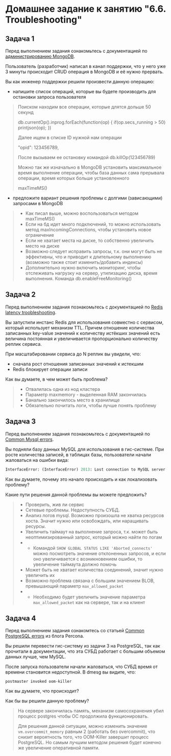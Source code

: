 # Домашнее задание к занятию "6.6. Troubleshooting"

## Задача 1

Перед выполнением задания ознакомьтесь с документацией по [администрированию MongoDB](https://docs.mongodb.com/manual/administration/).

Пользователь (разработчик) написал в канал поддержки, что у него уже 3 минуты происходит CRUD операция в MongoDB и её 
нужно прервать. 

Вы как инженер поддержки решили произвести данную операцию:
- напишите список операций, которые вы будете производить для остановки запроса пользователя
> Поиском находим все операции, которые длятся дольше 50 секунд
> 
> db.currentOp().inprog.forEach(function(op) { if(op.secs_running > 50) printjson(op); })
>
> Далее ищем в списке ID нужной нам операции
> 
> "opid": 123456789,
> 
> После вызываем ее остановку командой db.killOp(123456789)
>
> Можно так же изначально в MongoDB установить максимальное время выполнение операции, чтобы база данных сама прерывала операции, время которых больше установленного
> 
> maxTimeMS()

- предложите вариант решения проблемы с долгими (зависающими) запросами в MongoDB
> - Как писал выше, можно воспользоваться методом maxTimeMS()
> - Если на бд идет много подключений, то можно использовать метод maxIncomingConnections, чтобы установить новое ограничение
> - Если не хватает места на диске, то собственно увеличить место на диске
> - Возможно следует исправить запросы, т.к. они могут быть не эффективны, что и приводит к длительному выполнению (возможно также стоит изменить/добавить индексы)
> - Дополнительно нужно включить мониторинг, чтобы отслеживать нагрузку на сервер, утилизацию диска, время выполнения. Команда db.enableFreeMonitoring()

## Задача 2

Перед выполнением задания познакомьтесь с документацией по [Redis latency troobleshooting](https://redis.io/topics/latency).

Вы запустили инстанс Redis для использования совместно с сервисом, который использует механизм TTL. 
Причем отношение количества записанных key-value значений к количеству истёкших значений есть величина постоянная и
увеличивается пропорционально количеству реплик сервиса. 

При масштабировании сервиса до N реплик вы увидели, что:
- сначала рост отношения записанных значений к истекшим
- Redis блокирует операции записи

Как вы думаете, в чем может быть проблема?
> - Отвалилась одна из нод кластера
> - Параметр maxmemory - выделенная RAM закончилась
> - Банально закончилось место в хранилище
> - Обязательно почитать логи, чтобы лучше понять проблему 

## Задача 3

Перед выполнением задания познакомьтесь с документацией по [Common Mysql errors](https://dev.mysql.com/doc/refman/8.0/en/common-errors.html).

Вы подняли базу данных MySQL для использования в гис-системе. При росте количества записей, в таблицах базы,
пользователи начали жаловаться на ошибки вида:
```python
InterfaceError: (InterfaceError) 2013: Lost connection to MySQL server during query u'SELECT..... '
```

Как вы думаете, почему это начало происходить и как локализовать проблему?

Какие пути решения данной проблемы вы можете предложить?

> - Проверить, жив ли сервис
> - Сетевые проблемы. Недоступность СУБД.
> - Анализ логов mysql. Возможно произошла не хватка ресурсов хоста. Значит нужно или освобождать, или наращивать ресурсы. 
> - Увеличить таймаут на выполнение запроса, т.к. может быть неоптимизированный запрос, который можно найти по логам
> - - Командой `SHOW GLOBAL STATUS LIKE 'Aborted_connects'` можно посмотреть значение отклоненных запросов, и если оно увеличивается с возникновением ошибки, то увеличение таймаута должно помочь
> - Может быть не хватает количества соединений, значит нужно увеличить их
> - Возможно проблема связана с большим значением BLOB, превышающий параметр `max_allowed_packet`
> - - Необходимо будет увеличить значение параметра `max_allowed_packet` как на сервере, так и на клиент

## Задача 4

Перед выполнением задания ознакомтесь со статьей [Common PostgreSQL errors](https://www.percona.com/blog/2020/06/05/10-common-postgresql-errors/) из блога Percona.

Вы решили перевести гис-систему из задачи 3 на PostgreSQL, так как прочитали в документации, что эта СУБД работает с 
большим объемом данных лучше, чем MySQL.

После запуска пользователи начали жаловаться, что СУБД время от времени становится недоступной. В dmesg вы видите, что:

`postmaster invoked oom-killer`

Как вы думаете, что происходит?

Как бы вы решили данную проблему?
> На сервере закончилась память, механизм самосохранения убил процесс postgres чтобы ОС продолжила функционировать.
> 
> Для решения данной ситуации, можно изменить значение `vm.overcommit_memory` равным 2 (работать без overcommit), что снизит вероятность того, что OOM-Killer завершит процесс PostgreSQL. Но самым лучшим методом решения будет конечно же увеличение оперативной памяти.
